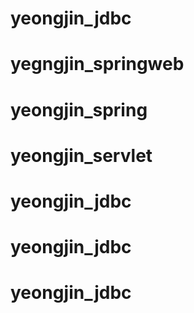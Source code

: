 # yeongjin_jdbc
# yegngjin_springweb
# yeongjin_spring
# yeongjin_servlet
# yeongjin_jdbc
# yeongjin_jdbc
# yeongjin_jdbc
